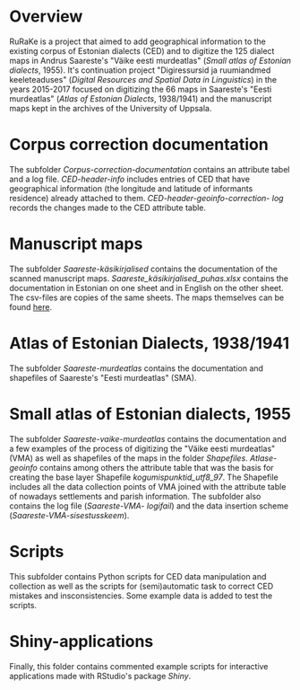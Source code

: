 # Overview

RuRaKe is a project that aimed to add geographical information to the existing corpus of Estonian dialects (CED) and to digitize the 125 dialect maps in Andrus Saareste's "Väike eesti murdeatlas" (*Small atlas of Estonian dialects*, 1955). It's continuation project "Digiressursid ja ruumiandmed keeleteaduses" (*Digital Resources and Spatial Data in Linguistics*) in the years 2015-2017 focused on digitizing the 66 maps in Saareste's "Eesti murdeatlas" (*Atlas of Estonian Dialects*, 1938/1941) and the manuscript maps kept in the archives of the University of Uppsala.

# Corpus correction documentation
The subfolder *Corpus-correction-documentation* contains an attribute tabel and a log file. *CED-header-info* includes entries of CED that have geographical information (the longitude and latitude of informants residence) already attached to them. *CED-header-geoinfo-correction- log* records the changes made to the CED attribute table.

# Manuscript maps
The subfolder *Saareste-käsikirjalised* contains the documentation of the scanned manuscript maps. *Saareste_käsikirjalised_puhas.xlsx* contains the documentation in Estonian on one sheet and in English on the other sheet. The csv-files are copies of the same sheets. The maps themselves can be found [here](http://rurake.keeleressursid.ee/index.php/andrus-saarestes-unpublished-dialect-maps/).

# Atlas of Estonian Dialects, 1938/1941
The subfolder *Saareste-murdeatlas* contains the documentation and shapefiles of Saareste's "Eesti murdeatlas" (SMA).

# Small atlas of Estonian dialects, 1955
The subfolder *Saareste-vaike-murdeatlas* contains the documentation and a few examples of the process of digitizing the "Väike eesti murdeatlas" (VMA) as well as shapefiles of the maps in the folder *Shapefiles*. *Atlase-geoinfo* contains among others the attribute table that was the basis for creating the base layer Shapefile *kogumispunktid_utf8_97*. The Shapefile includes all the data collection points of VMA joined with the attribute table of nowadays settlements and parish information. The subfolder also contains the log file (*Saareste-VMA- logifail*) and the data insertion scheme (*Saareste-VMA-sisestusskeem*). 

# Scripts
This subfolder contains Python scripts for CED data manipulation and collection as well as the scripts for (semi)automatic task to correct CED mistakes and insconsistencies. Some example data is added to test the scripts.

# Shiny-applications
Finally, this folder contains commented example scripts for interactive applications made with RStudio's package *Shiny*.
